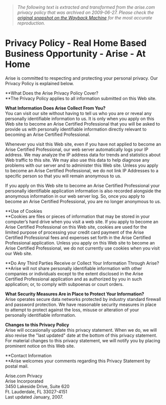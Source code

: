 > *The following text is extracted and transformed from the arise.com privacy policy that was archived on 2009-06-27. Please check the [original snapshot on the Wayback Machine](https://web.archive.org/web/20090627212417id_/http%3A//www.arise.com/Content/privacy-policy.asp) for the most accurate reproduction.*

# Privacy Policy - Real Home Based Business Opportunity - Arise - At Home

Arise is committed to respecting and protecting your personal privacy. Our Privacy Policy is explained below. 

**What Does the Arise Privacy Policy Cover?  
**The Privacy Policy applies to all information submitted on this Web site.

**What Information Does Arise Collect From You?**  
You can visit our site without having to tell us who you are or reveal any personally identifiable information to us. It is only when you apply on this Web site to become an Arise Certified Professional that you will be asked to provide us with personally identifiable information directly relevant to becoming an Arise Certified Professional.

Whenever you visit this Web site, even if you have not applied to become an Arise Certified Professional, our web server automatically logs your IP address. We may analyze the IP address data for trends and statistics about Web traffic to this site. We may also use this data to help diagnose any problems with our server and to administer this Web site. Unless you apply to become an Arise Certified Professional, we do not link IP Addresses to a specific person so that you will remain anonymous to us. 

If you apply on this Web site to become an Arise Certified Professional your personally identifiable application information is also recorded alongside the anonymous information in our web server log. So, once you apply to become an Arise Certified Professional, you are no longer anonymous to us. 

**Use of Cookies  
**Cookies are files or pieces of information that may be stored in your computer’s hard drive when you visit a web site. If you apply to become an Arise Certified Professional on this Web site, cookies are used for the limited purpose of processing your credit card payment of the Arise Certified Professional fees and expenses set forth in the Arise Certified Professional application. Unless you apply on this Web site to become an Arise Certified Professional, we do not currently use cookies when you visit our Web site.

**Do Any Third Parties Receive or Collect Your Information Through Arise?  
**Arise will not share personally identifiable information with other companies or individuals except to the extent disclosed in the Arise Certified Professional application and as authorized by you in such application; or, to comply with subpoenas or court orders.

**What Security Measures Are in Place to Protect Your Information?**  
Arise operates secure data networks protected by industry standard firewall and password protection. We have reasonable security measures in place to attempt to protect against the loss, misuse or alteration of your personally identifiable information.

**Changes to this Privacy Policy**  
Arise will occasionally update this privacy statement. When we do, we will also revise the "last updated" date at the bottom of this privacy statement. For material changes to this privacy statement, we will notify you by placing prominent notice on this Web site.

**Contact Information  
**Arise welcomes your comments regarding this Privacy Statement by postal mail.

Arise.com Privacy  
Arise Incorporated  
3450 Lakeside Drive, Suite 620  
Ft. Lauderdale, FL 33027-4151  
Last updated January, 2007.
